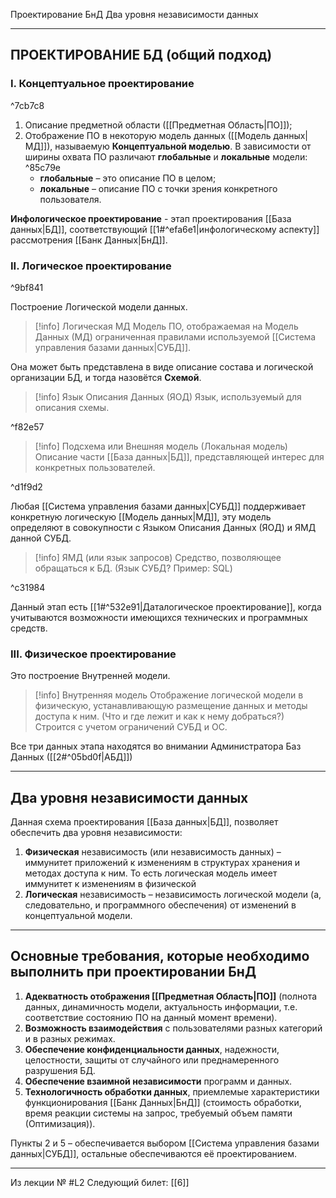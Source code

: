 Проектирование БнД
Два уровня независимости данных

---
## ПРОЕКТИРОВАНИЕ БД (общий подход)
### I. Концептуальное проектирование

^7cb7c8

1) Описание предметной области ([[Предметная Область|ПО]]);
2) Отображение ПО в некоторую модель данных ([[Модель данных|МД]]), называемую **Концептуальной моделью**. В зависимости от ширины охвата ПО различают **глобальные** и **локальные** модели: ^85c79e
	- **глобальные** – это описание ПО в целом;
	- **локальные** – описание ПО с точки зрения конкретного пользователя.

**Инфологическое проектирование** - этап проектирования [[База данных|БД]], соответствующий [[1#^efa6e1|инфологическому аспекту]] рассмотрения [[Банк Данных|БнД]].
### II. Логическое проектирование

^9bf841

Построение Логической модели данных.
>[!info] Логическая МД
>Модель ПО, отображаемая на Модель Данных (МД) ограниченная правилами используемой [[Система управления базами данных|СУБД]].

Она может быть представлена в виде описание состава и логической организации БД, и тогда назовётся **Схемой**.

>[!info] Язык Описания Данных (ЯОД)
>Язык, используемый для описания схемы.

^f82e57

>[!info] Подсхема или Внешняя модель (Локальная модель)
>Описание части [[База данных|БД]], представляющей интерес для конкретных пользователей.

^d1f9d2

Любая [[Система управления базами данных|СУБД]] поддерживает конкретную логическую [[Модель данных|МД]],
эту модель определяют в совокупности с Языком Описания Данных (ЯОД) и ЯМД данной СУБД.

>[!info] ЯМД (или язык запросов)
>Cредство, позволяющее обращаться к БД. (Язык СУБД? Пример: SQL)

^c31984

Данный этап есть [[1#^532e91|Даталогическое проектирование]], когда учитываются возможности имеющихся технических и программных средств.
### III. Физическое проектирование
Это построение Внутренней модели.
>[!info] Внутренняя модель
>Отображение логической модели в физическую, устанавливающую размещение данных и методы доступа к ним. (Что и где лежит и как к нему добраться?)
>Строится с учетом ограничений СУБД и ОС.

Все три данных этапа находятся во внимании Администратора Баз Данных ([[2#^05bd0f|АБД]])

---
## Два уровня независимости данных

Данная схема проектирования [[База данных|БД]], позволяет обеспечить два уровня независимости:
1) **Физическая** независимость (или независимость данных) – иммунитет приложений к изменениям в структурах хранения и методах доступа к ним.
То есть логическая модель имеет иммунитет к изменениям в физической
2) **Логическая** независимость – независимость логической модели (а, следовательно, и программного обеспечения) от изменений в концептуальной модели.

---
## Основные требования, которые необходимо выполнить при проектировании БнД

1. **Адекватность отображения [[Предметная Область|ПО]]** (полнота данных, динамичность модели, актуальность информации, т.е. соответствие состоянию ПО на данный момент времени).
2. **Возможность взаимодействия** с пользователями разных категорий и в разных режимах.
3. **Обеспечение конфиденциальности данных**, надежности, целостности, защиты от случайного или преднамеренного разрушения БД.
4. **Обеспечение взаимной независимости** программ и данных.
5. **Технологичность обработки данных**, приемлемые характеристики функционирования [[Банк Данных|БнД]] (стоимость обработки, время реакции системы на запрос, требуемый объем памяти (Оптимизация)).

Пункты 2 и 5 – обеспечивается выбором [[Система управления базами данных|СУБД]], остальные обеспечиваются её проектированием.

---

Из лекции № #L2
Следующий билет: [[6]]
